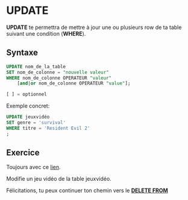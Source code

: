# UPDATE

**UPDATE** te permettra de mettre à jour une ou plusieurs row de ta table suivant une condition (**WHERE**).

## Syntaxe

```SQL
UPDATE nom_de_la_table
SET nom_de_colonne = "nouvelle valeur"
WHERE nom_de_colonne OPERATEUR "valeur"
	[and|or nom_de_colonne OPERATEUR "value"];

[ ] = optionnel 
```

Exemple concret:

```SQL
UPDATE jeuxvidéo
SET genre = 'survival'
WHERE titre = 'Resident Evil 2'
;
```

## Exercice

Toujours avec ce [lien](https://www.db-fiddle.com/f/72RoqENfdHHP6fHYNczPzW/2).

Modifie un jeu vidéo de la table jeuxvidéo.

Félicitations, tu peux continuer ton chemin vers le [**DELETE FROM**](https://github.com/Anxium/workshop-sql/blob/master/Parcours/delete.md)